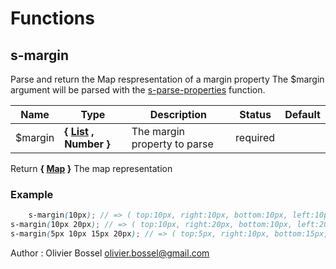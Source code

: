 # Functions


## s-margin

Parse and return the Map respresentation of a margin property
The $margin argument will be parsed with the [s-parse-properties](../core/functions/_s-parse-properties.scss) function.



Name  |  Type  |  Description  |  Status  |  Default
------------  |  ------------  |  ------------  |  ------------  |  ------------
$margin  |  **{ [List](http://www.sass-lang.com/documentation/file.SASS_REFERENCE.html#lists) , Number }**  |  The margin property to parse  |  required  |

Return **{ [Map](http://www.sass-lang.com/documentation/file.SASS_REFERENCE.html#maps) }** The map representation

### Example
```scss
	s-margin(10px); // => ( top:10px, right:10px, bottom:10px, left:10px )
s-margin(10px 20px); // => ( top:10px, right:20px, bottom:10px, left:20px )
s-margin(5px 10px 15px 20px); // => ( top:5px, right:10px, bottom:15px, left:20px )
```
Author : Olivier Bossel <olivier.bossel@gmail.com>